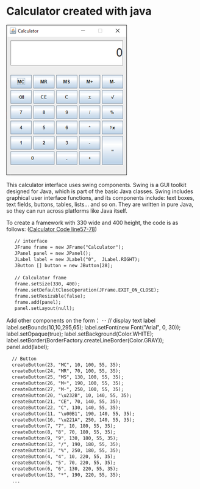 # Calculator created with java

![Calculator](https://github.com/roboterz/CISC3160/blob/main/Lab4/Calculator/Calculator.png)

This calculator interface uses swing components. Swing is a GUI toolkit designed for Java, which is part of the basic Java classes. Swing includes graphical user interface functions, and its components include: text boxes, text fields, buttons, tables, lists... and so on. They are written in pure Java, so they can run across platforms like Java itself.

To create a framework with 330 wide and 400 height, the code is as follows: ([Calculator Code line57-78](https://github.com/roboterz/CISC3160/blob/main/Lab4/Calculator/Calculator.java))
```
   // interface
   JFrame frame = new JFrame("Calculator");
   JPanel panel = new JPanel();
   JLabel label = new JLabel("0",  JLabel.RIGHT);
   JButton [] button = new JButton[28];
   
   // Calculator frame
   frame.setSize(330, 400);
   frame.setDefaultCloseOperation(JFrame.EXIT_ON_CLOSE);
   frame.setResizable(false);  
   frame.add(panel);
   panel.setLayout(null);
```

Add other components on the form：
···
      // display text label
      label.setBounds(10,10,295,65);
      label.setFont(new Font("Arial", 0, 30));
      label.setOpaque(true);
      label.setBackground(Color.WHITE);
      label.setBorder(BorderFactory.createLineBorder(Color.GRAY));
      panel.add(label);
      
      // Button
      createButton(23, "MC", 10, 100, 55, 35);
      createButton(24, "MR", 70, 100, 55, 35);
      createButton(25, "MS", 130, 100, 55, 35);
      createButton(26, "M+", 190, 100, 55, 35);
      createButton(27, "M-", 250, 100, 55, 35);
      createButton(20, "\u232B", 10, 140, 55, 35);
      createButton(21, "CE", 70, 140, 55, 35);
      createButton(22, "C", 130, 140, 55, 35);
      createButton(11, "\u00B1", 190, 140, 55, 35);
      createButton(16, "\u221A", 250, 140, 55, 35);
      createButton(7, "7", 10, 180, 55, 35);
      createButton(8, "8", 70, 180, 55, 35);
      createButton(9, "9", 130, 180, 55, 35);
      createButton(12, "/", 190, 180, 55, 35);
      createButton(17, "%", 250, 180, 55, 35);
      createButton(4, "4", 10, 220, 55, 35);
      createButton(5, "5", 70, 220, 55, 35);
      createButton(6, "6", 130, 220, 55, 35);
      createButton(13, "*", 190, 220, 55, 35);
      ...
```
